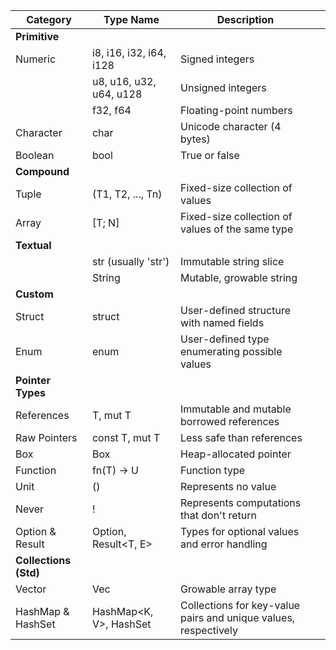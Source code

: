 | Category              | Type Name                 | Description                                                     |     |
| --------------------- | ------------------------- | --------------------------------------------------------------- | --- |
| **Primitive**         |                           |                                                                 |     |
| Numeric               | i8, i16, i32, i64, i128   | Signed integers                                                 |     |
|                       | u8, u16, u32, u64, u128   | Unsigned integers                                               |     |
|                       | f32, f64                  | Floating-point numbers                                          |     |
| Character             | char                      | Unicode character (4 bytes)                                     |     |
| Boolean               | bool                      | True or false                                                   |     |
| **Compound**          |                           |                                                                 |     |
| Tuple                 | (T1, T2, ..., Tn)         | Fixed-size collection of values                                 |     |
| Array                 | [T; N]                    | Fixed-size collection of values of the same type                |     |
| **Textual**           |                           |                                                                 |     |
|                       | str (usually 'str')       | Immutable string slice                                          |     |
|                       | String                    | Mutable, growable string                                        |     |
| **Custom**            |                           |                                                                 |     |
| Struct                | struct                    | User-defined structure with named fields                        |     |
| Enum                  | enum                      | User-defined type enumerating possible values                   |     |
| **Pointer Types**     |                           |                                                                 |     |
| References            | T, mut T                  | Immutable and mutable borrowed references                       |     |
| Raw Pointers          | const T, mut T            | Less safe than references                                       |     |
| Box                   | Box<T>                    | Heap-allocated pointer                                          |     |
| Function              | fn(T) -> U                | Function type                                                   |     |
| Unit                  | ()                        | Represents no value                                             |     |
| Never                 | !                         | Represents computations that don't return                       |     |
| Option & Result       | Option<T>, Result<T, E>   | Types for optional values and error handling                    |     |
| **Collections (Std)** |                           |                                                                 |     |
| Vector                | Vec<T>                    | Growable array type                                             |     |
| HashMap & HashSet     | HashMap<K, V>, HashSet<T> | Collections for key-value pairs and unique values, respectively |     |
